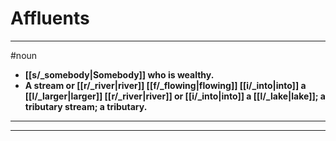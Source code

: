 # Affluents
---
#noun
- **[[s/_somebody|Somebody]] who is wealthy.**
- **A stream or [[r/_river|river]] [[f/_flowing|flowing]] [[i/_into|into]] a [[l/_larger|larger]] [[r/_river|river]] or [[i/_into|into]] a [[l/_lake|lake]]; a tributary stream; a tributary.**
---
---
